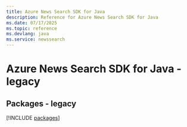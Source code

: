 ```yaml
---
title: Azure News Search SDK for Java
description: Reference for Azure News Search SDK for Java
ms.date: 07/17/2025
ms.topic: reference
ms.devlang: java
ms.service: newssearch
---
```

# Azure News Search SDK for Java - legacy
## Packages - legacy
[!INCLUDE [packages](news-search-index.md)]